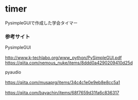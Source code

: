 # timer
PysimpleGUIで作成した学会タイマー<br>

### 参考サイト<br> 
PysimpleGUI<br>  
http://www.k-techlabo.org/www_python/PySimpleGUI.pdf<br> 
https://qiita.com/nemous_nuke/items/8ddd0a4290209410d25d<br>

pyaudio<br>  
https://qiita.com/musaprg/items/34c4c1e0e9eb8e8cc5a1<br>  
https://qiita.com/bayachin/items/68f7659d31fa6c836317<br>
